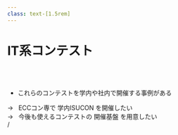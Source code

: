 ```yaml
---
class: text-[1.5rem]
---
```


# IT系コンテスト

<br/>
<br/>

- これらのコンテストを学内や社内で開催する事例がある

<div v-click="1" class="mt-24">
→&nbsp;&nbsp;
ECCコン専で <span class="text-5xl text-[red]">学内ISUCON</span> を開催したい
</div>
<div v-click="2" class="mt-16">
→&nbsp;&nbsp;
今後も使えるコンテストの <span class="text-5xl text-[red]">開催基盤</span> を用意したい
</div>

<div
  class="absolute bottom-[1rem] right-[1rem] text-[1rem] z-20"
>
  <SlideCurrentNo /> / <SlidesTotal />
</div>

<!--
学内や社内で開催する事例があり、
こういった活動に意欲的な企業や学校では定期的に行っているところもあるようです。

ECCコン専でも
学内ISUCONを開催したい

かつ、今後も使い回せるコンテストの開催基盤を用意したいと考えました。

コンテストを開催するにあたってそれぞれのコンテストを調査して見ました。
-->
